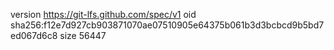version https://git-lfs.github.com/spec/v1
oid sha256:f12e7d927cb903871070ae07510905e64375b061b3d3bcbcd9b5bd7ed067d6c8
size 56447
